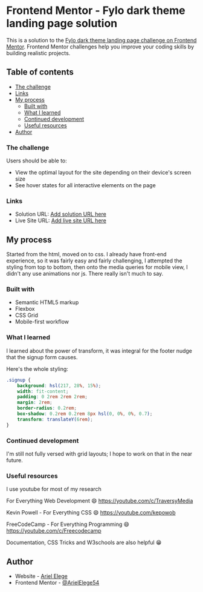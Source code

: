 # Frontend Mentor - Fylo dark theme landing page solution

This is a solution to the [Fylo dark theme landing page challenge on Frontend Mentor](https://www.frontendmentor.io/challenges/fylo-dark-theme-landing-page-5ca5f2d21e82137ec91a50fd). Frontend Mentor challenges help you improve your coding skills by building realistic projects.

## Table of contents

- [The challenge](#the-challenge)
- [Links](#links)
- [My process](#my-process)
  - [Built with](#built-with)
  - [What I learned](#what-i-learned)
  - [Continued development](#continued-development)
  - [Useful resources](#useful-resources)
- [Author](#author)

### The challenge

Users should be able to:

- View the optimal layout for the site depending on their device's screen size
- See hover states for all interactive elements on the page

### Links

- Solution URL: [Add solution URL here](https://your-solution-url.com)
- Live Site URL: [Add live site URL here](https://your-live-site-url.com)

## My process

Started from the html, moved on to css. I already have front-end experience, so it was fairly easy and fairly challenging, I attempted the styling from top to bottom, then onto the media queries for mobile view, I didn't any use animations nor js. There really isn't much to say.

### Built with

- Semantic HTML5 markup
- Flexbox
- CSS Grid
- Mobile-first workflow

### What I learned

I learned about the power of transform, it was integral for the footer nudge that the signup form causes.

Here's the whole styling:

```css
.signup {
	background: hsl(217, 28%, 15%);
	width: fit-content;
	padding: 0 2rem 2rem 2rem;
	margin: 2rem;
	border-radius: 0.2rem;
	box-shadow: 0.2rem 0.2rem 8px hsl(0, 0%, 0%, 0.7);
	transform: translateY(6rem);
}
```

### Continued development

I'm still not fully versed with grid layouts; I hope to work on that in the near future.

### Useful resources

I use youtube for most of my research

For Everything Web Development 😄
https://youtube.com/c/TraversyMedia

Kevin Powell - For Everything CSS 😄
https://youtube.com/kepowob

FreeCodeCamp - For Everything Programming 😄
https://youtube.com/c/Freecodecamp

Documentation, CSS Tricks and W3schools are also helpful 😁

## Author

- Website - [Ariel Elege](https://www.voidmedia.netlify.app)
- Frontend Mentor - [@ArielElege54](https://www.frontendmentor.io/profile/ArielElege54)
